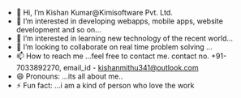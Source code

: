 - 👋 Hi, I’m Kishan Kumar@Kimisoftware Pvt. Ltd.
- 👀 I’m interested in developing webapps, mobile apps, website development and so on...
- 🌱 I’m interested in learning new technology of the recent world...
- 💞️ I’m looking to collaborate on real time problem solving  ...
- 📫 How to reach me ...feel free to contact me. contact no. +91-7033892270, email_id - kishanmithu341@outlook.com
- 😄 Pronouns: ...its all about me..
- ⚡ Fun fact: ...i am a kind of person who love the work 

<!---
Kimisoftware/Kimisoftware is a ✨ special ✨ repository because its `README.md` (this file) appears on your GitHub profile.
You can click the Preview link to take a look at your changes.
--->
